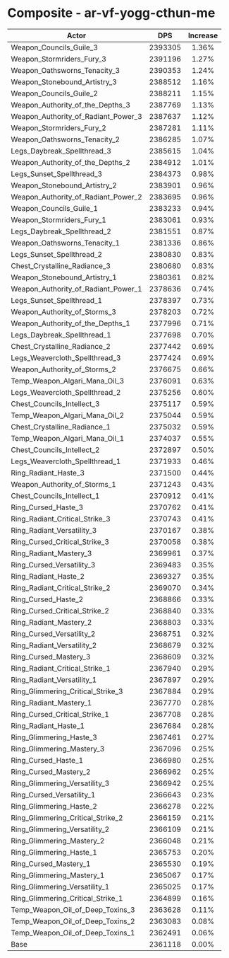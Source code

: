 # Composite - ar-vf-yogg-cthun-me
| Actor | DPS | Increase |
|---|:---:|:---:|
|Weapon_Councils_Guile_3|2393305|1.36%|
|Weapon_Stormriders_Fury_3|2391196|1.27%|
|Weapon_Oathsworns_Tenacity_3|2390353|1.24%|
|Weapon_Stonebound_Artistry_3|2388512|1.16%|
|Weapon_Councils_Guile_2|2388211|1.15%|
|Weapon_Authority_of_the_Depths_3|2387769|1.13%|
|Weapon_Authority_of_Radiant_Power_3|2387637|1.12%|
|Weapon_Stormriders_Fury_2|2387281|1.11%|
|Weapon_Oathsworns_Tenacity_2|2386285|1.07%|
|Legs_Daybreak_Spellthread_3|2385615|1.04%|
|Weapon_Authority_of_the_Depths_2|2384912|1.01%|
|Legs_Sunset_Spellthread_3|2384373|0.98%|
|Weapon_Stonebound_Artistry_2|2383901|0.96%|
|Weapon_Authority_of_Radiant_Power_2|2383695|0.96%|
|Weapon_Councils_Guile_1|2383233|0.94%|
|Weapon_Stormriders_Fury_1|2383061|0.93%|
|Legs_Daybreak_Spellthread_2|2381551|0.87%|
|Weapon_Oathsworns_Tenacity_1|2381336|0.86%|
|Legs_Sunset_Spellthread_2|2380830|0.83%|
|Chest_Crystalline_Radiance_3|2380680|0.83%|
|Weapon_Stonebound_Artistry_1|2380361|0.82%|
|Weapon_Authority_of_Radiant_Power_1|2378636|0.74%|
|Legs_Sunset_Spellthread_1|2378397|0.73%|
|Weapon_Authority_of_Storms_3|2378203|0.72%|
|Weapon_Authority_of_the_Depths_1|2377996|0.71%|
|Legs_Daybreak_Spellthread_1|2377698|0.70%|
|Chest_Crystalline_Radiance_2|2377442|0.69%|
|Legs_Weavercloth_Spellthread_3|2377424|0.69%|
|Weapon_Authority_of_Storms_2|2376675|0.66%|
|Temp_Weapon_Algari_Mana_Oil_3|2376091|0.63%|
|Legs_Weavercloth_Spellthread_2|2375256|0.60%|
|Chest_Councils_Intellect_3|2375117|0.59%|
|Temp_Weapon_Algari_Mana_Oil_2|2375044|0.59%|
|Chest_Crystalline_Radiance_1|2375032|0.59%|
|Temp_Weapon_Algari_Mana_Oil_1|2374037|0.55%|
|Chest_Councils_Intellect_2|2372897|0.50%|
|Legs_Weavercloth_Spellthread_1|2371933|0.46%|
|Ring_Radiant_Haste_3|2371500|0.44%|
|Weapon_Authority_of_Storms_1|2371243|0.43%|
|Chest_Councils_Intellect_1|2370912|0.41%|
|Ring_Cursed_Haste_3|2370762|0.41%|
|Ring_Radiant_Critical_Strike_3|2370743|0.41%|
|Ring_Radiant_Versatility_3|2370167|0.38%|
|Ring_Cursed_Critical_Strike_3|2370058|0.38%|
|Ring_Radiant_Mastery_3|2369961|0.37%|
|Ring_Cursed_Versatility_3|2369483|0.35%|
|Ring_Radiant_Haste_2|2369327|0.35%|
|Ring_Radiant_Critical_Strike_2|2369070|0.34%|
|Ring_Cursed_Haste_2|2368866|0.33%|
|Ring_Cursed_Critical_Strike_2|2368840|0.33%|
|Ring_Radiant_Mastery_2|2368803|0.33%|
|Ring_Cursed_Versatility_2|2368751|0.32%|
|Ring_Radiant_Versatility_2|2368679|0.32%|
|Ring_Cursed_Mastery_3|2368609|0.32%|
|Ring_Radiant_Critical_Strike_1|2367940|0.29%|
|Ring_Radiant_Versatility_1|2367897|0.29%|
|Ring_Glimmering_Critical_Strike_3|2367884|0.29%|
|Ring_Radiant_Mastery_1|2367770|0.28%|
|Ring_Cursed_Critical_Strike_1|2367708|0.28%|
|Ring_Radiant_Haste_1|2367684|0.28%|
|Ring_Glimmering_Haste_3|2367461|0.27%|
|Ring_Glimmering_Mastery_3|2367096|0.25%|
|Ring_Cursed_Haste_1|2366980|0.25%|
|Ring_Cursed_Mastery_2|2366962|0.25%|
|Ring_Glimmering_Versatility_3|2366942|0.25%|
|Ring_Cursed_Versatility_1|2366643|0.23%|
|Ring_Glimmering_Haste_2|2366278|0.22%|
|Ring_Glimmering_Critical_Strike_2|2366159|0.21%|
|Ring_Glimmering_Versatility_2|2366109|0.21%|
|Ring_Glimmering_Mastery_2|2366048|0.21%|
|Ring_Glimmering_Haste_1|2365753|0.20%|
|Ring_Cursed_Mastery_1|2365530|0.19%|
|Ring_Glimmering_Mastery_1|2365067|0.17%|
|Ring_Glimmering_Versatility_1|2365025|0.17%|
|Ring_Glimmering_Critical_Strike_1|2364899|0.16%|
|Temp_Weapon_Oil_of_Deep_Toxins_3|2363628|0.11%|
|Temp_Weapon_Oil_of_Deep_Toxins_2|2363083|0.08%|
|Temp_Weapon_Oil_of_Deep_Toxins_1|2362491|0.06%|
|Base|2361118|0.00%|
